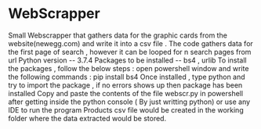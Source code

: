# WebScrapper
Small Webscrapper that gathers data for the graphic cards from the website(newegg.com) and write it into a csv file .
The code gathers data for the first page of search , however it can be looped for n search pages from url
Python version -- 3.7.4
Packages to be installed -- bs4 , urlib
To install the packages , follow the below steps :
open powershell window and write the following commands :
pip install bs4
Once installed , type python and try to import the package , if no errors shows up then package has been installed
Copy and paste the contents of the file webscr.py in powershell after getting inside the python console ( By just writting python)
or use any IDE to run the program 
Products csv file would be created in the working folder where the data extracted would be stored.
